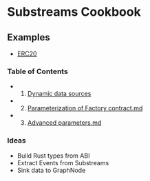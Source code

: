 # Substreams Cookbook

## Examples

- [ERC20](/erc20)

### Table of Contents

- 1. [Dynamic data sources](1.%20Dynamic%20data%20sources.md)
- 2. [Parameterization of Factory contract.md](2.%20Parameterization%20of%20Factory%20contract.md)
- 3. [Advanced parameters.md](3.%20Advanced%20parameters.md)

### Ideas
- Build Rust types from ABI
- Extract Events from Substreams
- Sink data to GraphNode